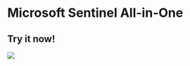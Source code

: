 # Microsoft Sentinel All-in-One

## Try it now!

<a href="https://portal.azure.com/#create/Microsoft.Template/uri/https%3A%2F%2Fraw.githubusercontent.com%2Ftekveoy%2Fsentinel-automated-deploy%2Fmain%2Fazuredeploy.json/createUIDefinitionUri/https%3A%2F%2Fraw.githubusercontent.com%2Ftekveoy%2Fsentinel-automated-deploy%2Fmain%2FcreateUiDefinition.json" target="_blank">
    <img src="https://aka.ms/deploytoazurebutton""/>
</a>